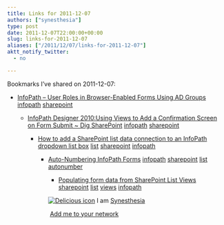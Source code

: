 ```yaml
---
title: Links for 2011-12-07
authors: ["synesthesia"]
type: post
date: 2011-12-07T22:00:00+00:00
slug: links-for-2011-12-07 
aliases: ["/2011/12/07/links-for-2011-12-07"]
aktt_notify_twitter:
  - no

---
```

Bookmarks I&#8217;ve shared on 2011-12-07:

  * [InfoPath &ndash; User Roles in Browser-Enabled Forms Using AD Groups][1] 
    [infopath][2] [sharepoint][3] </li> 
    
      * [InfoPath Designer 2010:Using Views to Add a Confirmation Screen on Form Submit ~ Dig SharePoint][4] 
        [infopath][2] [sharepoint][3] </li> 
        
          * [How to add a SharePoint list data connection to an InfoPath dropdown list box][5] 
            [list][6] [sharepoint][3] [infopath][2] </li> 
            
              * [Auto-Numbering InfoPath Forms][7] 
                [infopath][2] [sharepoint][3] [list][6] [autonumber][8] </li> 
                
                  * [Populating form data from SharePoint List Views][9] 
                    [sharepoint][3] [list][6] [views][10] [infopath][2] </li> </ul> 
                    
                    <p class="deliciouslink">
                      <a href="https://del.icio.us/synesthesia" title="See all my bookmarks on del.icio.us"><img src="https://www.synesthesia.co.uk/images/deliciousicon.jpg" alt="Delicious icon" /></a>&nbsp;I am <a href="https://del.icio.us/synesthesia" title="See all my bookmarks on del.icio.us">Synesthesia</a>
                    </p>
                    
                    <p class="deliciouslink">
                      <a href="https://del.icio.us/network?add=synesthesia" title="Add me to your del.icio.us network"><img src="https://www.synesthesia.co.uk/images/add.gif" alt="" /></a>&nbsp;<a href="https://del.icio.us/network?add=synesthesia" title="Add me to your del.icio.us network">Add me to your network</a>
                    </p>

 [1]: https://claytoncobb.wordpress.com/2009/07/19/infopath-user-roles-in-browser-enabled-forms-using-groups
 [2]: https://www.delicious.com/synesthesia/infopath
 [3]: https://www.delicious.com/synesthesia/sharepoint
 [4]: https://digsharepoint.blogspot.com/2011/06/infopath-designer-2010using-views-to.html
 [5]: https://www.codeproject.com/KB/sharepoint/InfopathSharePointList.aspx
 [6]: https://www.delicious.com/synesthesia/list
 [7]: https://claytoncobb.wordpress.com/2009/06/15/auto-numbering-infopath-forms
 [8]: https://www.delicious.com/synesthesia/autonumber
 [9]: https://blogs.msdn.com/b/infopath/archive/2007/01/15/populating-form-data-from-sharepoint-list-views.aspx
 [10]: https://www.delicious.com/synesthesia/views